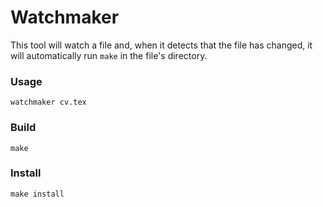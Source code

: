 # Watchmaker

This tool will watch a file and, when it detects that the file has changed, it
will automatically run `make` in the file's directory.

### Usage
```
watchmaker cv.tex
```

### Build
```
make
```

### Install
```
make install
```
